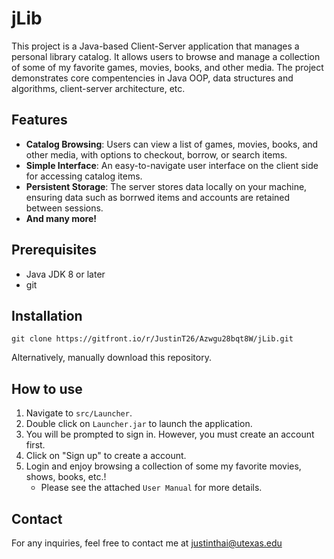 # jLib

This project is a Java-based Client-Server application that manages a personal library catalog. It allows users to browse and manage a collection of some of my favorite games, movies, books, and other media. The project demonstrates core compentencies in Java OOP, data structures and algorithms, client-server architecture, etc.

## Features

- **Catalog Browsing**: Users can view a list of games, movies, books, and other media, with options to checkout, borrow, or search items.
- **Simple Interface**: An easy-to-navigate user interface on the client side for accessing catalog items.
- **Persistent Storage**: The server stores data locally on your machine, ensuring data such as borrwed items and accounts are retained between sessions.
- **And many more!**

## Prerequisites

- Java JDK 8 or later
- git
  
## Installation

`git clone https://gitfront.io/r/JustinT26/Azwgu28bqt8W/jLib.git`

Alternatively, manually download this repository.

## How to use
1. Navigate to `src/Launcher`.
2. Double click on `Launcher.jar` to launch the application.
3. You will be prompted to sign in. However, you must create an account first.
4. Click on "Sign up" to create a account.
5. Login and enjoy browsing a collection of some my favorite movies, shows, books, etc.!
   - Please see the attached `User Manual` for more details.
  
## Contact
For any inquiries, feel free to contact me at justinthai@utexas.edu


